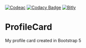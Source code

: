 [![Codeac](https://static.codeac.io/badges/2-1043074514.svg "Codeac")](https://app.codeac.io/github/BaleshSrle/ProfileCard)
[![Codacy Badge](https://app.codacy.com/project/badge/Grade/c8972984e13d405b8c375c64a9788ee4)](https://app.codacy.com/gh/BaleshSrle/ProfileCard/dashboard?utm_source=gh&utm_medium=referral&utm_content=&utm_campaign=Badge_grade)
[![Bitly](https://img.shields.io/badge/Bitly-ee6123?&logo=bitly&logoColor=white&labelColor=555555)](https://bit.ly/4oOAVb1)

# ProfileCard
My profile card created in Bootstrap 5
